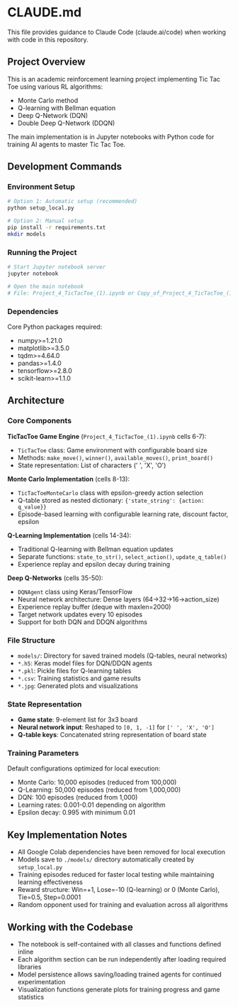 # CLAUDE.md

This file provides guidance to Claude Code (claude.ai/code) when working with code in this repository.

## Project Overview

This is an academic reinforcement learning project implementing Tic Tac Toe using various RL algorithms:
- Monte Carlo method
- Q-learning with Bellman equation
- Deep Q-Network (DQN)
- Double Deep Q-Network (DDQN)

The main implementation is in Jupyter notebooks with Python code for training AI agents to master Tic Tac Toe.

## Development Commands

### Environment Setup
```bash
# Option 1: Automatic setup (recommended)
python setup_local.py

# Option 2: Manual setup
pip install -r requirements.txt
mkdir models
```

### Running the Project
```bash
# Start Jupyter notebook server
jupyter notebook

# Open the main notebook
# File: Project_4_TicTacToe_(1).ipynb or Copy_of_Project_4_TicTacToe_(1) (1).ipynb
```

### Dependencies
Core Python packages required:
- numpy>=1.21.0
- matplotlib>=3.5.0  
- tqdm>=4.64.0
- pandas>=1.4.0
- tensorflow>=2.8.0
- scikit-learn>=1.1.0

## Architecture

### Core Components

**TicTacToe Game Engine** (`Project_4_TicTacToe_(1).ipynb` cells 6-7):
- `TicTacToe` class: Game environment with configurable board size
- Methods: `make_move()`, `winner()`, `available_moves()`, `print_board()`
- State representation: List of characters (' ', 'X', 'O')

**Monte Carlo Implementation** (cells 8-13):
- `TicTacToeMonteCarlo` class with epsilon-greedy action selection
- Q-table stored as nested dictionary: `{'state_string': {action: q_value}}`
- Episode-based learning with configurable learning rate, discount factor, epsilon

**Q-Learning Implementation** (cells 14-34):
- Traditional Q-learning with Bellman equation updates
- Separate functions: `state_to_str()`, `select_action()`, `update_q_table()`
- Experience replay and epsilon decay during training

**Deep Q-Networks** (cells 35-50):
- `DQNAgent` class using Keras/TensorFlow
- Neural network architecture: Dense layers (64→32→16→action_size)
- Experience replay buffer (deque with maxlen=2000)
- Target network updates every 10 episodes
- Support for both DQN and DDQN algorithms

### File Structure
- `models/`: Directory for saved trained models (Q-tables, neural networks)
- `*.h5`: Keras model files for DQN/DDQN agents
- `*.pkl`: Pickle files for Q-learning tables
- `*.csv`: Training statistics and game results
- `*.jpg`: Generated plots and visualizations

### State Representation
- **Game state**: 9-element list for 3x3 board
- **Neural network input**: Reshaped to `[0, 1, -1]` for `[' ', 'X', 'O']`
- **Q-table keys**: Concatenated string representation of board state

### Training Parameters
Default configurations optimized for local execution:
- Monte Carlo: 10,000 episodes (reduced from 100,000)
- Q-Learning: 50,000 episodes (reduced from 1,000,000)  
- DQN: 100 episodes (reduced from 1,000)
- Learning rates: 0.001-0.01 depending on algorithm
- Epsilon decay: 0.995 with minimum 0.01

## Key Implementation Notes

- All Google Colab dependencies have been removed for local execution
- Models save to `./models/` directory automatically created by `setup_local.py`
- Training episodes reduced for faster local testing while maintaining learning effectiveness
- Reward structure: Win=+1, Lose=-10 (Q-learning) or 0 (Monte Carlo), Tie=0.5, Step=0.0001
- Random opponent used for training and evaluation across all algorithms

## Working with the Codebase

- The notebook is self-contained with all classes and functions defined inline
- Each algorithm section can be run independently after loading required libraries
- Model persistence allows saving/loading trained agents for continued experimentation
- Visualization functions generate plots for training progress and game statistics